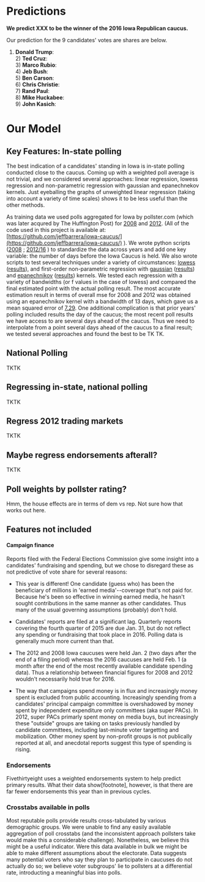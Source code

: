 # Predictions

<b>We predict XXX to be the winner of the 2016 Iowa Republican caucus.</b>

Our prediction for the 9 candidates' votes are shares are below.

1) <b>Donald Trump</b>:
<br>2) <b>Ted Cruz</b>:
<br>3) <b>Marco Rubio</b>:
<br>4) <b>Jeb Bush</b>:
<br>5) <b>Ben Carson</b>:
<br>6) <b>Chris Christie</b>:
<br>7) <b>Rand Paul</b>:
<br>8) <b>Mike Huckabee</b>:
<br>9) <b>John Kasich</b>:

# Our Model

## Key Features: In-state polling

The best indication of a candidates' standing in Iowa is in-state polling conducted close to the caucus. Coming up with a weighted poll average is not trivial, and we considered several approaches: linear regression, lowess regression and non-parametric regression with gaussian and epanechnekov kernels. Just eyeballing the graphs of unweighted linear regression (taking into account a variety of time scales) shows it to be less useful than the other methods. 

As training data we used polls aggregated for Iowa by pollster.com (which was later acqured by The Huffington Post) for [2008](http://www.pollster.com/polls/ia/08-ia-rep-pres-primary.html) and [2012](http://elections.huffingtonpost.com/pollster/2012-iowa-gop-primary.csv). (All of the code used in this project is available at: [https://github.com/jeffbarrera/iowa-caucus/](https://github.com/jeffbarrera/iowa-caucus/) ). We wrote python scripts ([2008](https://github.com/jeffbarrera/iowa-caucus/blob/master/pollster/clean_2008_data.py) ; [2012/16](https://github.com/jeffbarrera/iowa-caucus/blob/master/pollster/clean_2012_2016_data.py) ) to standardize the data across years and add one key variable: the number of days before the Iowa Caucus is held.  We also wrote scripts to test several techniques under a variety of circumstances: [lowess](https://github.com/jeffbarrera/iowa-caucus/blob/master/test_lowess.py) ([results](https://github.com/jeffbarrera/iowa-caucus/blob/master/lowesslog_mse.csv)), and first-order non-parametric regression with [gaussian](https://github.com/jeffbarrera/iowa-caucus/blob/master/test_ksmooth_bandwidths.py) ([results](https://github.com/jeffbarrera/iowa-caucus/blob/master/kplog_mse.csv)) and [epanechnikov](https://github.com/jeffbarrera/iowa-caucus/blob/master/test_epanechnikov_bandwidth.py) ([results](https://github.com/jeffbarrera/iowa-caucus/blob/master/eplog_mse.csv)) kernels. We tested each regression with a variety of bandwidths (or f values in the case of lowess) and compared the final estimated point with the actual polling result. 
The most accurate estimation result in terms of overall mse for 2008 and 2012 was obtained using an epanechnikov kernel with a bandwidth of 13 days, which gave us a mean squared error of [7.29](https://github.com/jeffbarrera/iowa-caucus/blob/master/eplog_mse.csv#L14). 
One additional complication is that prior years' polling included results the day of the caucus; the most recent poll results we have access to are several days ahead of the caucus. Thus we need to interpolate from a point several days ahead of the caucus to a final result; we tested several approaches and found the best to be TK TK. 

## National Polling
TKTK

## Regressing in-state, national polling
TKTK

## Regress 2012 trading markets
TKTK

## Maybe regress endorsements afterall?
TKTK

## Poll weights by pollster rating? 
Hmm, the house effects are in terms of dem vs rep. Not sure how that works out here. 

## Features not included

#### Campaign finance
Reports filed with the Federal Elections Commission give some insight into a candidates' fundraising and spending, but we chose to disregard these as not predictive of vote share for several reasons:

- This year is different! One candidate (guess who) has been the beneficiary of millions in 'earned media'--coverage that's not paid for. Because he's been so effective in winning earned media, he hasn't sought contributions in the same manner as other candidates. Thus many of the usual governing assumptions (probably) don't hold.

- Candidates' reports are filed at a significant lag. Quarterly reports covering the fourth quarter of 2015 are due Jan. 31, but do not reflect any spending or fundraising that took place in 2016. Polling data is generally much more current than that.
 
- The 2012 and 2008 Iowa caucuses were held Jan. 2 (two days after the end of a filing period) whereas the 2016 caucuses are held Feb. 1 (a month after the end of the most recently available candidate spending data). Thus a relationship between financial figures for 2008 and 2012 wouldn't necessarily hold true for 2016. 

-  The way that campaigns spend money is in flux and increasingly money spent is excluded from public accounting. Increasingly spending from a candidates' principal campaign committee is overshadowed by money spent by independent expenditure only committees (aka super PACs). In 2012, super PACs primarly spent money on media buys, but increasingly these "outside" groups are taking on tasks previously handled by candidate committees, including last-minute voter targetting and mobilization. Other money spent by non-profit groups is not publically reported at all, and anecdotal reports suggest this type of spending is rising. 

### Endorsements

Fivethirtyeight uses a weighted endorsements system to help predict primary results. What their data show[footnote], however, is that there are far fewer endorsements this year than in previous cycles. 



### Crosstabs available in polls

Most reputable polls provide results cross-tabulated by various demographic groups. We were unable to find any easily available aggregation of poll crosstabs (and the inconsistent approach pollsters take would make this a considerable challenge). Nonetheless, we believe this might be a useful indicator. Were this data available in bulk we might be able to make different assumptions about the electorate. Data suggests many potential voters who say they plan to participate in caucuses do not actually do so; we believe voter subgroups' lie to pollsters at a differential rate, introducting a meaningful bias into polls. 